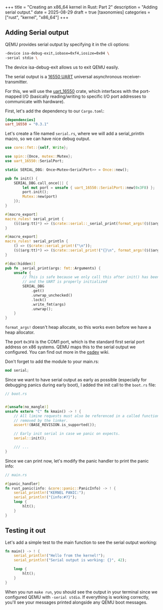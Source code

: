 +++
title = "Creating an x86_64 kernel in Rust: Part 2"
description = "Adding serial output."
date = 2025-08-29
draft = true
[taxonomies]
categories = ["rust", "kernel", "x86_64"]
+++

## Adding Serial output

QEMU provides serial output by specifying it in the cli options:

```bash
-device isa-debug-exit,iobase=0xf4,iosize=0x04 \
-serial stdio \
```

The device isa-debug-exit allows us to exit QEMU easily.

The serial output is a [16550 UART](https://en.wikipedia.org/wiki/16550_UART) universal asynchronous receiver-transmitter.

For this, we will use the [uart_16550](https://docs.rs/uart_16550/latest/uart_16550/) crate, which interfaces with the port-mapped I/O (basically reading/writing to specific I/O port addresses to communicate with hardware).

First, let's add the dependency to our `Cargo.toml`:

```toml
[dependencies]
uart_16550 = "0.3.1"
```

Let's create a file named `serial.rs`, where we will add a serial_println macro, so we can have nice debug output.

```rust
use core::fmt::{self, Write};

use spin::{Once, mutex::Mutex};
use uart_16550::SerialPort;

static SERIAL_DBG: Once<Mutex<SerialPort>> = Once::new();

pub fn init() {
    SERIAL_DBG.call_once(|| {
        let mut port = unsafe { uart_16550::SerialPort::new(0x3F8) };
        port.init();
        Mutex::new(port)
    });
}

#[macro_export]
macro_rules! serial_print {
    ($($arg:tt)*) => ($crate::serial::_serial_print(format_args!($($arg)*)));
}

#[macro_export]
macro_rules! serial_println {
    () => ($crate::serial_print!("\n"));
    ($($arg:tt)*) => ($crate::serial_print!("{}\n", format_args!($($arg)*)));
}

#[doc(hidden)]
pub fn _serial_print(args: fmt::Arguments) {
    unsafe {
        // This is safe because we only call this after init() has been called,
        // and the UART is properly initialized
        SERIAL_DBG
            .get()
            .unwrap_unchecked()
            .lock()
            .write_fmt(args)
            .unwrap();
    }
}
```

`format_args!` doesn't heap allocate, so this works even before we have a heap allocator.

The port `0x3F8` is the COM1 port, which is the standard first serial port address on x86 systems. QEMU maps this to the serial output we configured. You can find out more in the [osdev](https://wiki.osdev.org/Serial_Ports) wiki.

Don't forget to add the module to your main.rs:

```rust
mod serial;
```

Since we want to have serial output as early as possible (especially for debugging panics during early boot), I added the init call to the `boot.rs` file:


```rust
// boot.rs


#[unsafe(no_mangle)]
unsafe extern "C" fn kmain() -> ! {
    // All limine requests must also be referenced in a called function, otherwise they may be
    // removed by the linker.
    assert!(BASE_REVISION.is_supported());

    // Early init serial in case we panic on expects.
    serial::init();

    /// ...
}
```

Since we can print now, let's modify the panic handler to print the panic info:

```rust
// main.rs

#[panic_handler]
fn rust_panic(info: &core::panic::PanicInfo) -> ! {
    serial_println!("KERNEL PANIC:");
    serial_println!("{info:#?}");
    loop {
        hlt();
    }
}
```

## Testing it out

Let's add a simple test to the main function to see the serial output working:

```rust
fn main() -> ! {
    serial_println!("Hello from the kernel!");
    serial_println!("Serial output is working: {}", 42);

    loop {
        hlt();
    }
}
```

When you run `make run`, you should see the output in your terminal since we configured QEMU with `-serial stdio`. If everything is working correctly, you'll see your messages printed alongside any QEMU boot messages.
